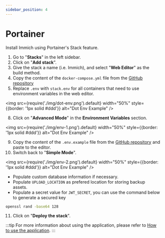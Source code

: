 ```yaml
---
sidebar_position: 4
---
```


# Portainer

Install Immich using Portainer's Stack feature.

1. Go to "**Stacks**" in the left sidebar.
2. Click on "**Add stack**".
3. Give the stack a name (i.e. Immich), and select "**Web Editor**" as the build method.
4. Copy the content of the `docker-compose.yml` file from the [GitHub repository](https://raw.githubusercontent.com/immich-app/immich/main/docker/docker-compose.yml)
5. Replace `.env` with `stack.env` for all containers that need to use environment variables in the web editor.

<img
  src={require('./img/dot-env.png').default}
  width="50%"
  style={{border: '1px solid #ddd'}}
  alt="Dot Env Example"
/>

8. Click on "**Advanced Mode**" in the **Environment Variables** section.

<img
  src={require('./img/env-1.png').default}
  width="50%"
  style={{border: '1px solid #ddd'}}
  alt="Dot Env Example"
/>

9. Copy the content of the `.env.example` file from the [GitHub repository](https://raw.githubusercontent.com/immich-app/immich/main/docker/.env.example) and paste to the editor.
10. Switch back to "**Simple Mode**".

<img
  src={require('./img/env-2.png').default}
  width="50%"
  style={{border: '1px solid #ddd'}}
  alt="Dot Env Example"
/>

* Populate custom database information if necessary.
* Populate `UPLOAD_LOCATION` as prefered location for storing backup assets.
* Populate a secret value for `JWT_SECRET`, you can use the command below to generate a secured key

```bash title="Generate secure JWT_SECRET key"
openssl rand -base64 128
```

11. Click on "**Deploy the stack**".


:::tip
For more information about using the application, please refer to [How to use the application](/docs/category/how-to-use-the-application).
:::
